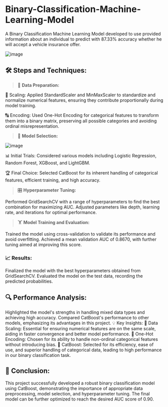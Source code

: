 # Binary-Classification-Machine-Learning-Model
A Binary Classification Machine Learning Model developed to use provided information about an individual to predict with 87.33% accuracy whether he will accept a vehicle insurance offer.

![image](https://github.com/ottoman9/Binary-Classification-Machine-Learning-Model/assets/84887898/3fde31e2-f440-4ebe-93e5-990a6788c9dd)

## **🛠️ Steps and Techniques:**
>🧹 **Data Preparation:**

  🔧 Scaling: Applied StandardScaler and MinMaxScaler to standardize and normalize numerical features, ensuring they contribute proportionally during model training.
  
  🔠 Encoding: Used One-Hot Encoding for categorical features to transform them into a binary matrix, preserving all possible categories and avoiding ordinal misrepresentation.
  
>🤔 **Model Selection:**

![image](https://github.com/ottoman9/Binary-Classification-Machine-Learning-Model/assets/84887898/4126313a-0e34-482b-ad01-ddd3d367e699)


📊 Initial Trials: Considered various models including Logistic Regression, Random Forest, XGBoost, and LightGBM.

🏆 Final Choice: Selected CatBoost for its inherent handling of categorical features, efficient training, and high accuracy.

>🎛️ **Hyperparameter Tuning:**

Performed GridSearchCV with a range of hyperparameters to find the best combination for maximizing AUC.
Adjusted parameters like depth, learning rate, and iterations for optimal performance.

>🏋️ **Model Training and Evaluation:**

Trained the model using cross-validation to validate its performance and avoid overfitting.
Achieved a mean validation AUC of 0.8670, with further tuning aimed at improving this score.

### 📈 **Results:**

Finalized the model with the best hyperparameters obtained from GridSearchCV.
Evaluated the model on the test data, recording the predicted probabilities.

## **🔍 Performance Analysis:**

Highlighted the model's strengths in handling mixed data types and achieving high accuracy.
Compared CatBoost's performance to other models, emphasizing its advantages in this project.
💡 Key Insights:
📏 Data Scaling: Essential for ensuring numerical features are on the same scale, aiding in faster convergence and better model performance.
🔢 One-Hot Encoding: Chosen for its ability to handle non-ordinal categorical features without introducing bias.
🚀 CatBoost: Selected for its efficiency, ease of use, and superior handling of categorical data, leading to high performance in our binary classification task.

## 🎉 Conclusion:
This project successfully developed a robust binary classification model using CatBoost, demonstrating the importance of appropriate data preprocessing, model selection, and hyperparameter tuning. The final model can be further optimized to reach the desired AUC score of 0.90.
